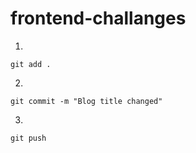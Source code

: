 # frontend-challanges

1.

```
git add .
```

2.

```
git commit -m "Blog title changed"
```

3.

```
git push
```

